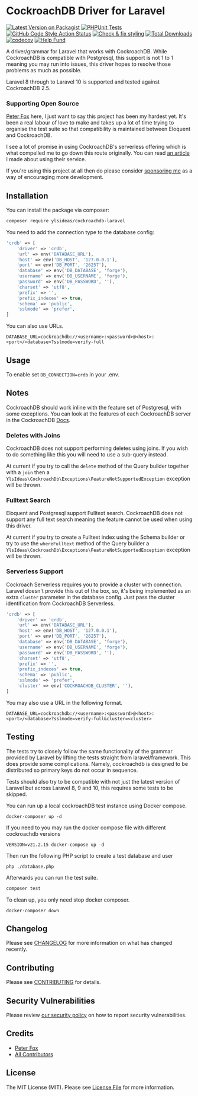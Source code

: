 # CockroachDB Driver for Laravel

[![Latest Version on Packagist](https://img.shields.io/packagist/v/ylsideas/cockroachdb-laravel.svg?style=flat-square)](https://packagist.org/packages/ylsideas/cockroachdb-laravel)
[![PHPUnit Tests](https://github.com/ylsideas/cockroachdb-laravel/actions/workflows/run-tests.yml/badge.svg)](https://github.com/ylsideas/cockroachdb-laravel/actions/workflows/run-tests.yml)[![GitHub Code Style Action Status](https://img.shields.io/github/workflow/status/ylsideas/cockroachdb-laravel/Check%20&%20fix%20styling?label=Code%20Style&style=flat-square)](https://github.com/ylsideas/cockroachdb-laravel/actions?query=workflow%3A"Check+%26+fix+styling"+branch%3Amain)
[![Check & fix styling](https://github.com/ylsideas/cockroachdb-laravel/actions/workflows/pint.yml/badge.svg)](https://github.com/ylsideas/cockroachdb-laravel/actions/workflows/pint.yml)
[![Total Downloads](https://img.shields.io/packagist/dt/ylsideas/cockroachdb-laravel.svg?style=flat-square)](https://packagist.org/packages/ylsideas/cockroachdb-laravel)
[![codecov](https://codecov.io/github/ylsideas/cockroachdb-laravel/branch/main/graph/badge.svg?token=GCCY3KZHXQ)](https://codecov.io/github/ylsideas/cockroachdb-laravel)
[![Help Fund](https://img.shields.io/github/sponsors/peterfox?style=flat-square)](https://github.com/sponsors/peterfox)

A driver/grammar for Laravel that works with CockroachDB. While CockroachDB is compatible with Postgresql, this support
is not 1 to 1 meaning you may run into issues, this driver hopes to resolve those problems as much as possible.

Laravel 8 through to Laravel 10 is supported and tested against CockroachDB 2.5.

### Supporting Open Source

[Peter Fox](https://www.peterfox.me) here, I just want to say this project has been my hardest yet. It's been a real labour of love to make and takes
up a lot of time trying to organise the test suite so that compatibility is maintained between Eloquent and CockroachDB.

I see a lot of promise in using CockroachDB's serverless offering which is what compelled me to go down this route originally.
You can read [an article](https://medium.com/@SlyFireFox/laravel-tip-cockroachdbs-serverless-database-322aa7f5f7ef) 
I made about using their service.

If you're using this project at all then do please consider [sponsoring me](https://github.com/sponsors/peterfox) 
as a way of encouraging more development.

## Installation

You can install the package via composer:

```bash
composer require ylsideas/cockroachdb-laravel
```

You need to add the connection type to the database config:
```php
'crdb' => [
    'driver' => 'crdb',
    'url' => env('DATABASE_URL'),
    'host' => env('DB_HOST', '127.0.0.1'),
    'port' => env('DB_PORT', '26257'),
    'database' => env('DB_DATABASE', 'forge'),
    'username' => env('DB_USERNAME', 'forge'),
    'password' => env('DB_PASSWORD', ''),
    'charset' => 'utf8',
    'prefix' => '',
    'prefix_indexes' => true,
    'schema' => 'public',
    'sslmode' => 'prefer',
]
```

You can also use URLs.

```dotenv
DATABASE_URL=cockroachdb://<username>:<password>@<host>:<port>/<database>?sslmode=verify-full
```

## Usage

To enable set `DB_CONNECTION=crdb` in your .env.

## Notes

CockroachDB should work inline with the feature set of Postgresql, with some exceptions. You can look at the
features of each CockroachDB server in the CockroachDB [Docs](https://www.cockroachlabs.com/docs/stable/sql-feature-support.html).

### Deletes with Joins
CockroachDB does not support performing deletes using joins. If you wish to
do something like this you will need to use a sub-query instead.

At current if you try to call the `delete` method of the Query builder together with a `join` then
a `YlsIdeas\CockroachDb\Exceptions\FeatureNotSupportedException` exception will be thrown.

### Fulltext Search
Eloquent and Postgresql support Fulltext search. CockroachDB does not support any full text
search meaning the feature cannot be used when using this driver.

At current if you try to create a Fulltext index using the Schema builder or try to use the `whereFulltext`
method of the Query builder a `YlsIdeas\CockroachDb\Exceptions\FeatureNotSupportedException` exception will be thrown.

### Serverless Support
Cockroach Serverless requires you to provide a cluster with connection.
Laravel doesn't provide this out of the box, so, it's being implemented as an extra `cluster` parameter in the 
database config. Just pass the cluster identification from CockroachDB Serverless.

```php
'crdb' => [
    'driver' => 'crdb',
    'url' => env('DATABASE_URL'),
    'host' => env('DB_HOST', '127.0.0.1'),
    'port' => env('DB_PORT', '26257'),
    'database' => env('DB_DATABASE', 'forge'),
    'username' => env('DB_USERNAME', 'forge'),
    'password' => env('DB_PASSWORD', ''),
    'charset' => 'utf8',
    'prefix' => '',
    'prefix_indexes' => true,
    'schema' => 'public',
    'sslmode' => 'prefer',
    'cluster' => env('COCKROACHDB_CLUSTER', ''),
]
```

You may also use a URL in the following format.

```dotenv
DATABASE_URL=cockroachdb://<username>:<password>@<host>:<port>/<database>?sslmode=verify-full&cluster=<cluster>
```

## Testing

The tests try to closely follow the same functionality of the grammar provided by Laravel
by lifting the tests straight from laravel/framework. This does provide some complications.
Namely, cockroachdb is designed to be distributed so primary keys do not occur in sequence.

Tests should also try to be compatible with not just the latest version of Laravel but across
Laravel 8, 9 and 10, this requires some tests to be skipped.

You can run up a local cockroachDB test instance using Docker compose.
```shell
docker-composer up -d
```

If you need to you may run the docker compose file with different cockroachdb
versions
```shell
VERSION=v21.2.15 docker-compose up -d
```

Then run the following PHP script to create a test database and user
```shell
php ./database.php
```

Afterwards you can run the test suite.
```bash
composer test
```

To clean up, you only need stop docker composer.
```shell
docker-composer down
```

## Changelog

Please see [CHANGELOG](CHANGELOG.md) for more information on what has changed recently.

## Contributing

Please see [CONTRIBUTING](.github/CONTRIBUTING.md) for details.

## Security Vulnerabilities

Please review [our security policy](../../security/policy) on how to report security vulnerabilities.

## Credits

- [Peter Fox](https://github.com/peterfox)
- [All Contributors](../../contributors)

## License

The MIT License (MIT). Please see [License File](LICENSE.md) for more information.
